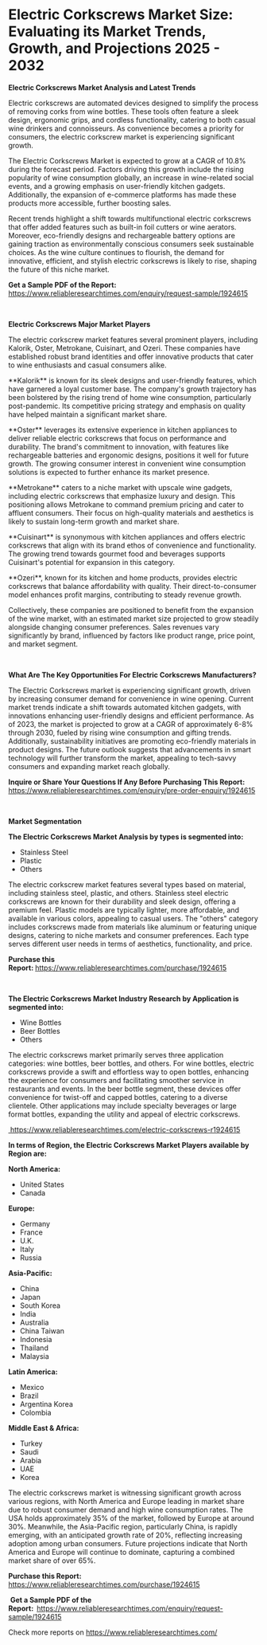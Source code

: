 <p><h1>Electric Corkscrews Market Size: Evaluating its Market Trends, Growth, and Projections 2025 - 2032</h1></p><p><strong>Electric Corkscrews Market Analysis and Latest Trends</strong></p>
<p><p>Electric corkscrews are automated devices designed to simplify the process of removing corks from wine bottles. These tools often feature a sleek design, ergonomic grips, and cordless functionality, catering to both casual wine drinkers and connoisseurs. As convenience becomes a priority for consumers, the electric corkscrew market is experiencing significant growth.</p><p>The Electric Corkscrews Market is expected to grow at a CAGR of 10.8% during the forecast period. Factors driving this growth include the rising popularity of wine consumption globally, an increase in wine-related social events, and a growing emphasis on user-friendly kitchen gadgets. Additionally, the expansion of e-commerce platforms has made these products more accessible, further boosting sales.</p><p>Recent trends highlight a shift towards multifunctional electric corkscrews that offer added features such as built-in foil cutters or wine aerators. Moreover, eco-friendly designs and rechargeable battery options are gaining traction as environmentally conscious consumers seek sustainable choices. As the wine culture continues to flourish, the demand for innovative, efficient, and stylish electric corkscrews is likely to rise, shaping the future of this niche market.</p></p>
<p><strong>Get a Sample PDF of the Report:&nbsp;</strong> <a href="https://www.reliableresearchtimes.com/enquiry/request-sample/1924615?utm_campaign=3551&utm_medium=2&utm_source=Github&utm_content=ia&utm_term=28032025&utm_id=electric-corkscrews">https://www.reliableresearchtimes.com/enquiry/request-sample/1924615</a></p>
<p>&nbsp;</p>
<p><strong>Electric Corkscrews Major Market Players</strong></p>
<p><p>The electric corkscrew market features several prominent players, including Kalorik, Oster, Metrokane, Cuisinart, and Ozeri. These companies have established robust brand identities and offer innovative products that cater to wine enthusiasts and casual consumers alike.</p><p>**Kalorik** is known for its sleek designs and user-friendly features, which have garnered a loyal customer base. The company's growth trajectory has been bolstered by the rising trend of home wine consumption, particularly post-pandemic. Its competitive pricing strategy and emphasis on quality have helped maintain a significant market share.</p><p>**Oster** leverages its extensive experience in kitchen appliances to deliver reliable electric corkscrews that focus on performance and durability. The brand's commitment to innovation, with features like rechargeable batteries and ergonomic designs, positions it well for future growth. The growing consumer interest in convenient wine consumption solutions is expected to further enhance its market presence.</p><p>**Metrokane** caters to a niche market with upscale wine gadgets, including electric corkscrews that emphasize luxury and design. This positioning allows Metrokane to command premium pricing and cater to affluent consumers. Their focus on high-quality materials and aesthetics is likely to sustain long-term growth and market share.</p><p>**Cuisinart** is synonymous with kitchen appliances and offers electric corkscrews that align with its brand ethos of convenience and functionality. The growing trend towards gourmet food and beverages supports Cuisinart's potential for expansion in this category.</p><p>**Ozeri**, known for its kitchen and home products, provides electric corkscrews that balance affordability with quality. Their direct-to-consumer model enhances profit margins, contributing to steady revenue growth.</p><p>Collectively, these companies are positioned to benefit from the expansion of the wine market, with an estimated market size projected to grow steadily alongside changing consumer preferences. Sales revenues vary significantly by brand, influenced by factors like product range, price point, and market segment.</p></p>
<p>&nbsp;</p>
<p><strong>What Are The Key Opportunities For Electric Corkscrews Manufacturers?</strong></p>
<p><p>The Electric Corkscrews market is experiencing significant growth, driven by increasing consumer demand for convenience in wine opening. Current market trends indicate a shift towards automated kitchen gadgets, with innovations enhancing user-friendly designs and efficient performance. As of 2023, the market is projected to grow at a CAGR of approximately 6-8% through 2030, fueled by rising wine consumption and gifting trends. Additionally, sustainability initiatives are promoting eco-friendly materials in product designs. The future outlook suggests that advancements in smart technology will further transform the market, appealing to tech-savvy consumers and expanding market reach globally.</p></p>
<p><strong>Inquire or Share Your Questions If Any Before Purchasing This Report:</strong> <a href="https://www.reliableresearchtimes.com/enquiry/pre-order-enquiry/1924615?utm_campaign=3551&utm_medium=2&utm_source=Github&utm_content=ia&utm_term=28032025&utm_id=electric-corkscrews">https://www.reliableresearchtimes.com/enquiry/pre-order-enquiry/1924615</a></p>
<p>&nbsp;</p>
<p><strong>Market Segmentation</strong></p>
<p><strong>The Electric Corkscrews Market Analysis by types is segmented into:</strong></p>
<p><ul><li>Stainless Steel</li><li>Plastic</li><li>Others</li></ul></p>
<p><p>The electric corkscrew market features several types based on material, including stainless steel, plastic, and others. Stainless steel electric corkscrews are known for their durability and sleek design, offering a premium feel. Plastic models are typically lighter, more affordable, and available in various colors, appealing to casual users. The "others" category includes corkscrews made from materials like aluminum or featuring unique designs, catering to niche markets and consumer preferences. Each type serves different user needs in terms of aesthetics, functionality, and price.</p></p>
<p><strong>Purchase this Report:&nbsp;</strong><a href="https://www.reliableresearchtimes.com/purchase/1924615?utm_campaign=3551&utm_medium=2&utm_source=Github&utm_content=ia&utm_term=28032025&utm_id=electric-corkscrews">https://www.reliableresearchtimes.com/purchase/1924615</a></p>
<p>&nbsp;</p>
<p><strong>The Electric Corkscrews Market Industry Research by Application is segmented into:</strong></p>
<p><ul><li>Wine Bottles</li><li>Beer Bottles</li><li>Others</li></ul></p>
<p><p>The electric corkscrews market primarily serves three application categories: wine bottles, beer bottles, and others. For wine bottles, electric corkscrews provide a swift and effortless way to open bottles, enhancing the experience for consumers and facilitating smoother service in restaurants and events. In the beer bottle segment, these devices offer convenience for twist-off and capped bottles, catering to a diverse clientele. Other applications may include specialty beverages or large format bottles, expanding the utility and appeal of electric corkscrews.</p></p>
<p><a href="https://www.reliableresearchtimes.com/electric-corkscrews-r1924615?utm_campaign=3551&utm_medium=2&utm_source=Github&utm_content=ia&utm_term=28032025&utm_id=electric-corkscrews">&nbsp;https://www.reliableresearchtimes.com/electric-corkscrews-r1924615</a></p>
<p><strong>In terms of Region, the Electric Corkscrews Market Players available by Region are:</strong></p>
<p>
    <p> <strong> North America: </strong>
        <ul>
            <li>United States</li>
            <li>Canada</li>
        </ul>
        </p> 
    <p> <strong> Europe: </strong>
        <ul>
            <li>Germany</li>
            <li>France</li>
            <li>U.K.</li>
            <li>Italy</li>
            <li>Russia</li>
        </ul>
        </p> 
    <p> <strong> Asia-Pacific: </strong>
        <ul>
            <li>China</li>
            <li>Japan</li>
            <li>South Korea</li>
            <li>India</li>
            <li>Australia</li>
            <li>China Taiwan</li>
            <li>Indonesia</li>
            <li>Thailand</li>
            <li>Malaysia</li>
        </ul>
        </p> 
    <p> <strong> Latin America: </strong>
        <ul>
            <li>Mexico</li>
            <li>Brazil</li>
            <li>Argentina Korea</li>
            <li>Colombia</li>
        </ul>
        </p> 
    <p> <strong> Middle East & Africa: </strong>
        <ul>
            <li>Turkey</li>
            <li>Saudi</li>
            <li>Arabia</li>
            <li>UAE</li>
            <li>Korea</li>
        </ul>
    </p>
    </p>
<p><p>The electric corkscrews market is witnessing significant growth across various regions, with North America and Europe leading in market share due to robust consumer demand and high wine consumption rates. The USA holds approximately 35% of the market, followed by Europe at around 30%. Meanwhile, the Asia-Pacific region, particularly China, is rapidly emerging, with an anticipated growth rate of 20%, reflecting increasing adoption among urban consumers. Future projections indicate that North America and Europe will continue to dominate, capturing a combined market share of over 65%.</p></p>
<p><strong>Purchase this Report: </strong><a href="https://www.reliableresearchtimes.com/purchase/1924615?utm_campaign=3551&utm_medium=2&utm_source=Github&utm_content=ia&utm_term=28032025&utm_id=electric-corkscrews">https://www.reliableresearchtimes.com/purchase/1924615</a></p>
<p>&nbsp;<strong>Get a Sample PDF of the Report:&nbsp;&nbsp;</strong><a href="https://www.reliableresearchtimes.com/enquiry/request-sample/1924615?utm_campaign=3551&utm_medium=2&utm_source=Github&utm_content=ia&utm_term=28032025&utm_id=electric-corkscrews">https://www.reliableresearchtimes.com/enquiry/request-sample/1924615</a></p>
<p><strong></strong></p>
<p>Check more reports on <a href="https://www.reliableresearchtimes.com/?utm_campaign=3551&utm_medium=2&utm_source=Github&utm_content=ia&utm_term=28032025&utm_id=electric-corkscrews">https://www.reliableresearchtimes.com/</a></p>